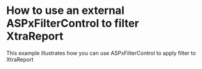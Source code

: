 # How to use an external ASPxFilterControl to filter XtraReport


<p>This example illustrates how you can use ASPxFilterControl to apply filter to XtraReport</p>

<br/>


